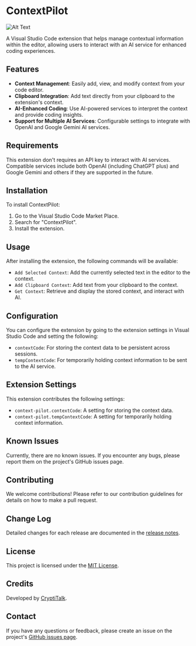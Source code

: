 # ContextPilot

![Alt Text](https://storage.googleapis.com/cryptitalk/gemini_fast.gif)

A Visual Studio Code extension that helps manage contextual information within the editor, allowing users to interact with an AI service for enhanced coding experiences.

## Features

- **Context Management**: Easily add, view, and modify context from your code editor.
- **Clipboard Integration**: Add text directly from your clipboard to the extension's context.
- **AI-Enhanced Coding**: Use AI-powered services to interpret the context and provide coding insights.
- **Support for Multiple AI Services**: Configurable settings to integrate with OpenAI and Google Gemini AI services.

## Requirements

This extension don't requires an API key to interact with AI services. Compatible services include both OpenAI (including ChatGPT plus) and Google Gemini and others if they are supported in the future.

## Installation

To install ContextPilot:

1. Go to the Visual Studio Code Market Place.
2. Search for "ContextPilot".
3. Install the extension.

## Usage

After installing the extension, the following commands will be available:

- `Add Selected Context`: Add the currently selected text in the editor to the context.
- `Add Clipboard Context`: Add text from your clipboard to the context.
- `Get Context`: Retrieve and display the stored context, and interact with AI.

## Configuration

You can configure the extension by going to the extension settings in Visual Studio Code and setting the following:

- `contextCode`: For storing the context data to be persistent across sessions.
- `tempContextCode`: For temporarily holding context information to be sent to the AI service.

## Extension Settings

This extension contributes the following settings:

- `context-pilot.contextCode`: A setting for storing the context data.
- `context-pilot.tempContextCode`: A setting for temporarily holding context information.

## Known Issues

Currently, there are no known issues. If you encounter any bugs, please report them on the project's GitHub issues page.

## Contributing

We welcome contributions! Please refer to our contribution guidelines for details on how to make a pull request.

## Change Log

Detailed changes for each release are documented in the [release notes](https://github.com/your-username/context-pilot/releases).

## License

This project is licensed under the [MIT License](LICENSE).

## Credits

Developed by [CryptiTalk](https://github.com/cryptitalk).

## Contact

If you have any questions or feedback, please create an issue on the project's [GitHub issues page](https://github.com/your-username/context-pilot/issues).
